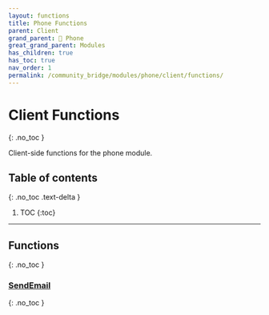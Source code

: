 ```yaml
---
layout: functions
title: Phone Functions
parent: Client
grand_parent: 📱 Phone
great_grand_parent: Modules
has_children: true
has_toc: true
nav_order: 1
permalink: /community_bridge/modules/phone/client/functions/
---
```


# Client Functions
{: .no_toc }

Client-side functions for the phone module.

## Table of contents
{: .no_toc .text-delta }

1. TOC
{:toc}

---
## Functions
{: .no_toc }


### [SendEmail](SendEmail)
{: .no_toc }


